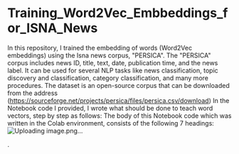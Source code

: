 # Training_Word2Vec_Embbeddings_for_ISNA_News
In this repository, I trained the embedding of words (Word2Vec embeddings) using the Isna news corpus, "PERSICA". The "PERSICA" corpus includes news ID, title, text, date, publication time, and the news label. It can be used for several NLP tasks like news classification, topic discovery and classification, category classification, and many more procedures.
The dataset is an open-source corpus that can be downloaded from the address (https://sourceforge.net/projects/persica/files/persica.csv/download)
In the Notebook code I provided, I wrote what should be done to teach word vectors, step by step as follows:
The body of this Notebook code which was written in the Colab environment, consists of the following 7 headings:
![Uploading image.png…]()



.
